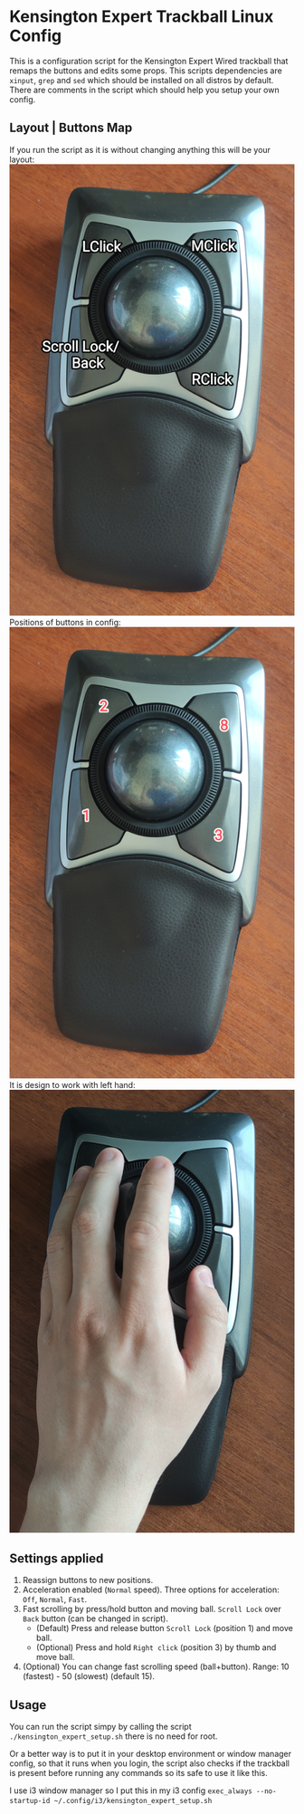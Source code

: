# Kensington Expert Trackball Linux Config
This is a configuration script for the Kensington Expert Wired trackball
that remaps the buttons and edits some props.
This scripts dependencies are `xinput`, `grep` and `sed` 
which should be installed on all distros by default.
There are comments in the script which should help you setup your own config.

## Layout | Buttons Map
If you run the script as it is without changing anything this will be your layout:
![Buttons Map](img/buttons_map.png)
Positions of buttons in config:
![Positions of Buttons](img/positions_of_buttons.png)
It is design to work with left hand:
![Left Hand Usage](img/left_hand_usage.png)

## Settings applied
1. Reassign buttons to new positions.
2. Acceleration enabled (`Normal` speed). Three options for acceleration: `Off`, `Normal`, `Fast`.
3. Fast scrolling by press/hold button and moving ball. 
`Scroll Lock` over `Back` button (can be changed in script).
    - (Default) Press and release button `Scroll Lock` (position 1) and move ball.
    - (Optional) Press and hold `Right click` (position 3) by thumb and move ball.
4. (Optional) You can change fast scrolling speed (ball+button). Range: 10 (fastest) - 50 (slowest) (default 15).

## Usage
You can run the script simpy by calling the script `./kensington_expert_setup.sh` there is no need for root.

Or a better way is to put it in your desktop environment or window manager config, so that it runs when you login, the script also checks if the trackball is present before running any commands so its safe to use it like this.

I use i3 window manager so I put this in my i3 config `exec_always --no-startup-id ~/.config/i3/kensington_expert_setup.sh`
